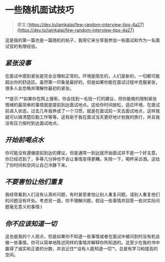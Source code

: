 # 一些随机面试技巧

> 原文:[https://dev.to/iamkalai/few-random-interview-tips-4a27](https://dev.to/iamkalai/few-random-interview-tips-4a27)

这是我的第一篇也是一篇随机的帖子，我用它来分享我参加一些面试和作为一名面试官的有限经验。

## *紧张没事*

在面试中感到紧张是完全合理和正常的。环境是陌生的，人们是新的，一切都可能超出你的舒适区。虽然第一印象是最好的，但是如果你能在面试过程中克服紧张，很多人会忽略并理解你最初的紧张。

**提示:**如果你在网上搜索，你会找到一毛钱一打的建议，但你能做的限制紧张情绪的最简单的事情就是提前到达面试地点。这给你时间放松，适应环境，在面试前进入状态。过去几年我养成了一个习惯，就是在面试前一天去面试地点，这样我就可以搞清楚后勤工作等等。这有助于我在面试当天更好地计划我的旅行，并且我没有压力按时到达面试地点。

## *开始前喝点水*

你可能没有遵循提前到达的建议，但是通常一到达就开始面试并不是一个好主意。你已经迟到了，多等几分钟也不会让事情变得更糟。失陪一下，喝杯采访酒。这给了你时间和空间让自己冷静下来。

## *不要害怕让他们重复*

我经常看到人们没有认真听问题，有时甚至害怕让别人重复问题。请别人重复他们的问题没有坏处。考虑另一面，你不理解问题，假设一些事情并回答一些对实际问题毫无意义的事情:)

## *你不应该知道一切*

这也是我的个人观点，但是如果你不知道一些事情或者在面试中被问到时没有机会做一些事情，你可以简单地陈述同样的事情并解释你所知道的。这至少在我的书中赢得了诚实和正直的分数，并且记住*‘没有人能知道一切’*。总是有学习和提高的空间。